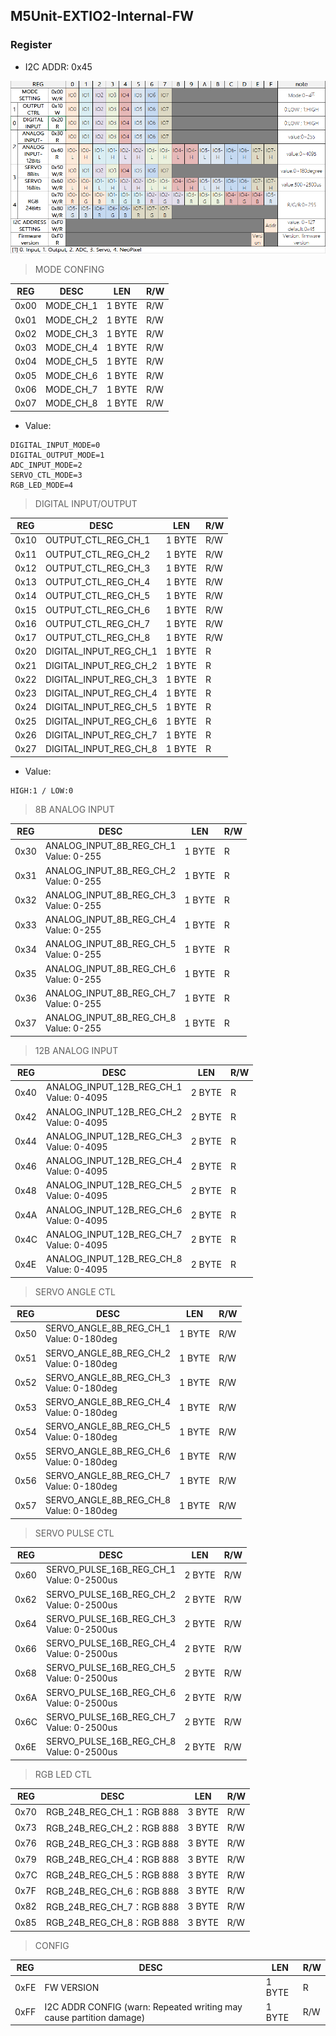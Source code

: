 ## M5Unit-EXTIO2-Internal-FW

### Register

- I2C ADDR: 0x45

![protocol_01](/images/protocol_01.jpg)

>MODE CONFING

| REG  | DESC      | LEN    | R/W |
| ---- | --------- | ------ | --- |
| 0x00 | MODE_CH_1 | 1 BYTE | R/W |
| 0x01 | MODE_CH_2 | 1 BYTE | R/W |
| 0x02 | MODE_CH_3 | 1 BYTE | R/W |
| 0x03 | MODE_CH_4 | 1 BYTE | R/W |
| 0x04 | MODE_CH_5 | 1 BYTE | R/W |
| 0x05 | MODE_CH_6 | 1 BYTE | R/W |
| 0x06 | MODE_CH_7 | 1 BYTE | R/W |
| 0x07 | MODE_CH_8 | 1 BYTE | R/W |

- Value:

```
DIGITAL_INPUT_MODE=0 
DIGITAL_OUTPUT_MODE=1 
ADC_INPUT_MODE=2
SERVO_CTL_MODE=3 
RGB_LED_MODE=4
```

>DIGITAL INPUT/OUTPUT

| REG  | DESC                   | LEN    | R/W |
| ---- | ---------------------- | ------ | --- |
| 0x10 | OUTPUT_CTL_REG_CH_1    | 1 BYTE | R/W |
| 0x11 | OUTPUT_CTL_REG_CH_2    | 1 BYTE | R/W |
| 0x12 | OUTPUT_CTL_REG_CH_3    | 1 BYTE | R/W |
| 0x13 | OUTPUT_CTL_REG_CH_4    | 1 BYTE | R/W |
| 0x14 | OUTPUT_CTL_REG_CH_5    | 1 BYTE | R/W |
| 0x15 | OUTPUT_CTL_REG_CH_6    | 1 BYTE | R/W |
| 0x16 | OUTPUT_CTL_REG_CH_7    | 1 BYTE | R/W |
| 0x17 | OUTPUT_CTL_REG_CH_8    | 1 BYTE | R/W |
| 0x20 | DIGITAL_INPUT_REG_CH_1 | 1 BYTE | R   |
| 0x21 | DIGITAL_INPUT_REG_CH_2 | 1 BYTE | R   |
| 0x22 | DIGITAL_INPUT_REG_CH_3 | 1 BYTE | R   |
| 0x23 | DIGITAL_INPUT_REG_CH_4 | 1 BYTE | R   |
| 0x24 | DIGITAL_INPUT_REG_CH_5 | 1 BYTE | R   |
| 0x25 | DIGITAL_INPUT_REG_CH_6 | 1 BYTE | R   |
| 0x26 | DIGITAL_INPUT_REG_CH_7 | 1 BYTE | R   |
| 0x27 | DIGITAL_INPUT_REG_CH_8 | 1 BYTE | R   |

- Value:

```
HIGH:1 / LOW:0
```

>8B ANALOG INPUT

| REG  | DESC                                     | LEN    | R/W |
| ---- | ---------------------------------------- | ------ | --- |
| 0x30 | ANALOG_INPUT_8B_REG_CH_1<br>Value: 0-255 | 1 BYTE | R   |
| 0x31 | ANALOG_INPUT_8B_REG_CH_2<br>Value: 0-255 | 1 BYTE | R   |
| 0x32 | ANALOG_INPUT_8B_REG_CH_3<br>Value: 0-255 | 1 BYTE | R   |
| 0x33 | ANALOG_INPUT_8B_REG_CH_4<br>Value: 0-255 | 1 BYTE | R   |
| 0x34 | ANALOG_INPUT_8B_REG_CH_5<br>Value: 0-255 | 1 BYTE | R   |
| 0x35 | ANALOG_INPUT_8B_REG_CH_6<br>Value: 0-255 | 1 BYTE | R   |
| 0x36 | ANALOG_INPUT_8B_REG_CH_7<br>Value: 0-255 | 1 BYTE | R   |
| 0x37 | ANALOG_INPUT_8B_REG_CH_8<br>Value: 0-255 | 1 BYTE | R   |

>12B ANALOG INPUT

| REG  | DESC                                       | LEN    | R/W |
| ---- | ------------------------------------------ | ------ | --- |
| 0x40 | ANALOG_INPUT_12B_REG_CH_1<br>Value: 0-4095 | 2 BYTE | R   |
| 0x42 | ANALOG_INPUT_12B_REG_CH_2<br>Value: 0-4095 | 2 BYTE | R   |
| 0x44 | ANALOG_INPUT_12B_REG_CH_3<br>Value: 0-4095 | 2 BYTE | R   |
| 0x46 | ANALOG_INPUT_12B_REG_CH_4<br>Value: 0-4095 | 2 BYTE | R   |
| 0x48 | ANALOG_INPUT_12B_REG_CH_5<br>Value: 0-4095 | 2 BYTE | R   |
| 0x4A | ANALOG_INPUT_12B_REG_CH_6<br>Value: 0-4095 | 2 BYTE | R   |
| 0x4C | ANALOG_INPUT_12B_REG_CH_7<br>Value: 0-4095 | 2 BYTE | R   |
| 0x4E | ANALOG_INPUT_12B_REG_CH_8<br>Value: 0-4095 | 2 BYTE | R   |

>SERVO ANGLE CTL

| REG  | DESC                                       | LEN    | R/W |
| ---- | ------------------------------------------ | ------ | --- |
| 0x50 | SERVO_ANGLE_8B_REG_CH_1<br>Value: 0-180deg | 1 BYTE | R/W |
| 0x51 | SERVO_ANGLE_8B_REG_CH_2<br>Value: 0-180deg | 1 BYTE | R/W |
| 0x52 | SERVO_ANGLE_8B_REG_CH_3<br>Value: 0-180deg | 1 BYTE | R/W |
| 0x53 | SERVO_ANGLE_8B_REG_CH_4<br>Value: 0-180deg | 1 BYTE | R/W |
| 0x54 | SERVO_ANGLE_8B_REG_CH_5<br>Value: 0-180deg | 1 BYTE | R/W |
| 0x55 | SERVO_ANGLE_8B_REG_CH_6<br>Value: 0-180deg | 1 BYTE | R/W |
| 0x56 | SERVO_ANGLE_8B_REG_CH_7<br>Value: 0-180deg | 1 BYTE | R/W |
| 0x57 | SERVO_ANGLE_8B_REG_CH_8<br>Value: 0-180deg | 1 BYTE | R/W |

>SERVO PULSE CTL

| REG  | DESC                                         | LEN    | R/W |
| ---- | -------------------------------------------- | ------ | --- |
| 0x60 | SERVO_PULSE_16B_REG_CH_1<br> Value: 0-2500us | 2 BYTE | R/W |
| 0x62 | SERVO_PULSE_16B_REG_CH_2<br> Value: 0-2500us | 2 BYTE | R/W |
| 0x64 | SERVO_PULSE_16B_REG_CH_3<br> Value: 0-2500us | 2 BYTE | R/W |
| 0x66 | SERVO_PULSE_16B_REG_CH_4<br> Value: 0-2500us | 2 BYTE | R/W |
| 0x68 | SERVO_PULSE_16B_REG_CH_5<br> Value: 0-2500us | 2 BYTE | R/W |
| 0x6A | SERVO_PULSE_16B_REG_CH_6<br> Value: 0-2500us | 2 BYTE | R/W |
| 0x6C | SERVO_PULSE_16B_REG_CH_7<br> Value: 0-2500us | 2 BYTE | R/W |
| 0x6E | SERVO_PULSE_16B_REG_CH_8<br> Value: 0-2500us | 2 BYTE | R/W |

>RGB LED CTL

| REG  | DESC                      | LEN    | R/W |
| ---- | ------------------------- | ------ | --- |
| 0x70 | RGB_24B_REG_CH_1：RGB 888 | 3 BYTE | R/W |
| 0x73 | RGB_24B_REG_CH_2：RGB 888 | 3 BYTE | R/W |
| 0x76 | RGB_24B_REG_CH_3：RGB 888 | 3 BYTE | R/W |
| 0x79 | RGB_24B_REG_CH_4：RGB 888 | 3 BYTE | R/W |
| 0x7C | RGB_24B_REG_CH_5：RGB 888 | 3 BYTE | R/W |
| 0x7F | RGB_24B_REG_CH_6：RGB 888 | 3 BYTE | R/W |
| 0x82 | RGB_24B_REG_CH_7：RGB 888 | 3 BYTE | R/W |
| 0x85 | RGB_24B_REG_CH_8：RGB 888 | 3 BYTE | R/W |

>CONFIG

| REG  | DESC                                                                | LEN    | R/W |
| ---- | ------------------------------------------------------------------- | ------ | --- |
| 0xFE | FW VERSION                                                          | 1 BYTE | R   |
| 0xFF | I2C ADDR CONFIG (warn: Repeated writing may cause partition damage) | 1 BYTE | R/W |
